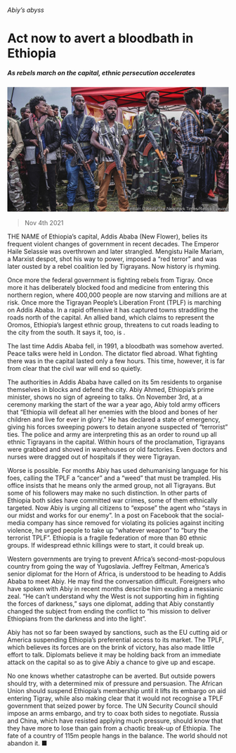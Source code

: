 ###### Abiy’s abyss

# Act now to avert a bloodbath in Ethiopia 

##### As rebels march on the capital, ethnic persecution accelerates 

![image](images/20211106_LDP001_0.jpg) 

> Nov 4th 2021 

THE NAME of Ethiopia’s capital, Addis Ababa (New Flower), belies its frequent violent changes of government in recent decades. The Emperor Haile Selassie was overthrown and later strangled. Mengistu Haile Mariam, a Marxist despot, shot his way to power, imposed a “red terror” and was later ousted by a rebel coalition led by Tigrayans. Now history is rhyming.

Once more the federal government is fighting rebels from Tigray. Once more it has deliberately blocked food and medicine from entering this northern region, where 400,000 people are now starving and millions are at risk. Once more the Tigrayan People’s Liberation Front (TPLF) is marching on Addis Ababa. In a rapid offensive it has captured towns straddling the roads north of the capital. An allied band, which claims to represent the Oromos, Ethiopia’s largest ethnic group, threatens to cut roads leading to the city from the south. It says it, too, is .


The last time Addis Ababa fell, in 1991, a bloodbath was somehow averted. Peace talks were held in London. The dictator fled abroad. What fighting there was in the capital lasted only a few hours. This time, however, it is far from clear that the civil war will end so quietly.

The authorities in Addis Ababa have called on its 5m residents to organise themselves in blocks and defend the city. Abiy Ahmed, Ethiopia’s prime minister, shows no sign of agreeing to talks. On November 3rd, at a ceremony marking the start of the war a year ago, Abiy told army officers that “Ethiopia will defeat all her enemies with the blood and bones of her children and live for ever in glory.” He has declared a state of emergency, giving his forces sweeping powers to detain anyone suspected of “terrorist” ties. The police and army are interpreting this as an order to round up all ethnic Tigrayans in the capital. Within hours of the proclamation, Tigrayans were grabbed and shoved in warehouses or old factories. Even doctors and nurses were dragged out of hospitals if they were Tigrayan.

Worse is possible. For months Abiy has used dehumanising language for his foes, calling the TPLF a “cancer” and a “weed” that must be trampled. His office insists that he means only the armed group, not all Tigrayans. But some of his followers may make no such distinction. In other parts of Ethiopia both sides have committed war crimes, some of them ethnically targeted. Now Abiy is urging all citizens to “expose” the agent who “stays in our midst and works for our enemy”. In a post on Facebook that the social-media company has since removed for violating its policies against inciting violence, he urged people to take up “whatever weapon” to “bury the terrorist TPLF”. Ethiopia is a fragile federation of more than 80 ethnic groups. If widespread ethnic killings were to start, it could break up.

Western governments are trying to prevent Africa’s second-most-populous country from going the way of Yugoslavia. Jeffrey Feltman, America’s senior diplomat for the Horn of Africa, is understood to be heading to Addis Ababa to meet Abiy. He may find the conversation difficult. Foreigners who have spoken with Abiy in recent months describe him exuding a messianic zeal. “He can’t understand why the West is not supporting him in fighting the forces of darkness,” says one diplomat, adding that Abiy constantly changed the subject from ending the conflict to “his mission to deliver Ethiopians from the darkness and into the light”.

Abiy has not so far been swayed by sanctions, such as the EU cutting aid or America suspending Ethiopia’s preferential access to its market. The TPLF, which believes its forces are on the brink of victory, has also made little effort to talk. Diplomats believe it may be holding back from an immediate attack on the capital so as to give Abiy a chance to give up and escape.

No one knows whether catastrophe can be averted. But outside powers should try, with a determined mix of pressure and persuasion. The African Union should suspend Ethiopia’s membership until it lifts its embargo on aid entering Tigray, while also making clear that it would not recognise a TPLF government that seized power by force. The UN Security Council should impose an arms embargo, and try to coax both sides to negotiate. Russia and China, which have resisted applying much pressure, should know that they have more to lose than gain from a chaotic break-up of Ethiopia. The fate of a country of 115m people hangs in the balance. The world should not abandon it. ■


